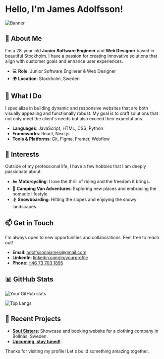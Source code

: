 # Hello, I'm James Adolfsson!

![Banner](https://your-image-link.com/banner.png)

## 🚀 About Me
I'm a 28-year-old **Junior Software Engineer** and **Web Designer** based in beautiful Stockholm. I have a passion for creating innovative solutions that align with customer goals and enhance user experiences.

- 💻 **Role**: Junior Software Engineer & Web Designer
- 🌍 **Location**: Stockholm, Sweden

## 🎯 What I Do
I specialize in building dynamic and responsive websites that are both visually appealing and functionally robust. My goal is to craft solutions that not only meet the client's needs but also exceed their expectations.

- **Languages**: JavaScript, HTML, CSS, Python
- **Frameworks**: React, Next.js
- **Tools & Platforms**: Git, Figma, Framer, Webflow

## 🌟 Interests
Outside of my professional life, I have a few hobbies that I am deeply passionate about:

- 🏍️ **Motorcycling**: I love the thrill of riding and the freedom it brings.
- 🚐 **Camping Van Adventures**: Exploring new places and embracing the nomadic lifestyle.
- 🏂 **Snowboarding**: Hitting the slopes and enjoying the snowy landscapes.

## 📫 Get in Touch
I'm always open to new opportunities and collaborations. Feel free to reach out!

- **Email**: [adolfssonajames@gmail.com](mailto:adolfssonjames@gmail.com)
- **LinkedIn**: [linkedin.com/in/yourprofile](https://www.linkedin.com/in/james-adolfsson/)
- **Phone**: [+46 73 703 1895](tel:+46737031895)

## 📊 GitHub Stats
![Your GitHub stats](https://github-readme-stats.vercel.app/api?username=adolfssonjames&show_icons=true&theme=radical)

![Top Langs](https://github-readme-stats.vercel.app/api/top-langs/?username=adolfssonjames&layout=compact&theme=radical)

## 📝 Recent Projects
- **[Soul Sisters](https://soulsistershop.vercel.app/)**: Showcase and booking website for a clothing company in Bollnäs, Sweden.
- **[Upcoming, stay tuned!](url)**:.

Thanks for visiting my profile! Let's build something amazing together.
